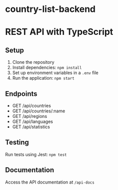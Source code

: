 # country-list-backend

# REST API with TypeScript

## Setup

1. Clone the repository
2. Install dependencies: `npm install`
3. Set up environment variables in a `.env` file
4. Run the application: `npm start`

## Endpoints

- GET /api/countries
- GET /api/countries/:name
- GET /api/regions
- GET /api/languages
- GET /api/statistics

## Testing

Run tests using Jest: `npm test`

## Documentation

Access the API documentation at `/api-docs`